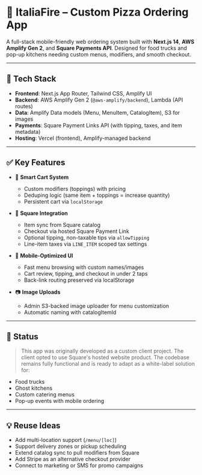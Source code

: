 # 🍕 ItaliaFire – Custom Pizza Ordering App

A full-stack mobile-friendly web ordering system built with **Next.js 14**, **AWS Amplify Gen 2**, and **Square Payments API**. Designed for food trucks and pop-up kitchens needing custom menus, modifiers, and smooth checkout.

---

## 🔧 Tech Stack

- **Frontend**: Next.js App Router, Tailwind CSS, Amplify UI
- **Backend**: AWS Amplify Gen 2 (`@aws-amplify/backend`), Lambda (API routes)
- **Data**: Amplify Data models (Menu, MenuItem, CatalogItem), S3 for images
- **Payments**: Square Payment Links API (with tipping, taxes, and item metadata)
- **Hosting**: Vercel (frontend), Amplify-managed backend

---

## ✅ Key Features

- 🧺 **Smart Cart System**
  - Custom modifiers (toppings) with pricing
  - Deduping logic (same item + toppings = increase quantity)
  - Persistent cart via `localStorage`

- 🧾 **Square Integration**
  - Item sync from Square catalog
  - Checkout via hosted Square Payment Link
  - Optional tipping, non-taxable tips via `allowTipping`
  - Line-item taxes via `LINE_ITEM` scoped tax settings

- 📱 **Mobile-Optimized UI**
  - Fast menu browsing with custom names/images
  - Cart review, tipping, and checkout in under 2 taps
  - Back-link routing preserved via localStorage

- 📷 **Image Uploads**
  - Admin S3-backed image uploader for menu customization
  - Automatic naming with catalogItemId

---

## 🚧 Status

> This app was originally developed as a custom client project. The client opted to use Square's hosted website product. The codebase remains fully functional and is ready to adapt as a white-label solution for:
- Food trucks
- Ghost kitchens
- Custom catering menus
- Pop-up events with mobile ordering

---

## 💡 Reuse Ideas

- Add multi-location support (`/menu/[loc]`)
- Support delivery zones or pickup scheduling
- Extend catalog sync to pull modifiers from Square
- Add Stripe as an alternative checkout provider
- Connect to marketing or SMS for promo campaigns